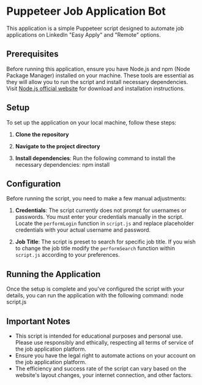 # Puppeteer Job Application Bot

This application is a simple Puppeteer script designed to automate job applications on LinkedIn "Easy Apply" and "Remote" options.

## Prerequisites

Before running this application, ensure you have Node.js and npm (Node Package Manager) installed on your machine. These tools are essential as they will allow you to run the script and install necessary dependencies. Visit [Node.js official website](https://nodejs.org/) for download and installation instructions.

## Setup

To set up the application on your local machine, follow these steps:

1. **Clone the repository**

2. **Navigate to the project directory**

3. **Install dependencies**: Run the following command to install the necessary dependencies: npm install

## Configuration

Before running the script, you need to make a few manual adjustments:

1. **Credentials**: The script currently does not prompt for usernames or passwords. You must enter your credentials manually in the script. Locate the `performLogin` function in `script.js` and replace placeholder credentials with your actual username and password.

2. **Job Title**: The script is preset to search for specific job title. If you wish to change the job title modify the `performSearch` function within `script.js` according to your preferences.

## Running the Application

Once the setup is complete and you've configured the script with your details, you can run the application with the following command: node script.js


## Important Notes

- This script is intended for educational purposes and personal use. Please use responsibly and ethically, respecting all terms of service of the job application platform.
- Ensure you have the legal right to automate actions on your account on the job application platform.
- The efficiency and success rate of the script can vary based on the website's layout changes, your internet connection, and other factors.






